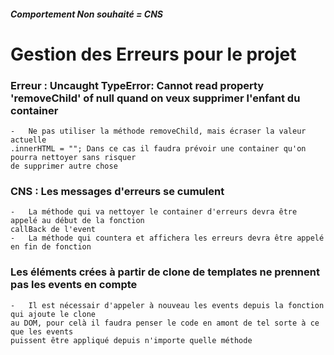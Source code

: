 ##### Comportement Non souhaité = CNS

# Gestion des Erreurs pour le projet

### Erreur : Uncaught TypeError: Cannot read property 'removeChild' of null quand on veux supprimer l'enfant du container
    -   Ne pas utiliser la méthode removeChild, mais écraser la valeur actuelle 
    .innerHTML = ""; Dans ce cas il faudra prévoir une container qu'on pourra nettoyer sans risquer 
    de supprimer autre chose

### CNS : Les messages d'erreurs se cumulent 
    -   La méthode qui va nettoyer le container d'erreurs devra être appelé au début de la fonction 
    callBack de l'event
    -   La méthode qui countera et affichera les erreurs devra être appelé en fin de fonction

### Les éléments crées à partir de clone de templates ne prennent pas les events en compte
    -   Il est nécessair d'appeler à nouveau les events depuis la fonction qui ajoute le clone 
    au DOM, pour celà il faudra penser le code en amont de tel sorte à ce que les events 
    puissent être appliqué depuis n'importe quelle méthode
